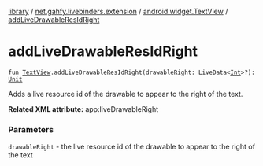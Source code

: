 [library](../../index.md) / [net.gahfy.livebinders.extension](../index.md) / [android.widget.TextView](index.md) / [addLiveDrawableResIdRight](./add-live-drawable-res-id-right.md)

# addLiveDrawableResIdRight

`fun `[`TextView`](https://developer.android.com/reference/android/widget/TextView.html)`.addLiveDrawableResIdRight(drawableRight: LiveData<`[`Int`](https://kotlinlang.org/api/latest/jvm/stdlib/kotlin/-int/index.html)`>?): `[`Unit`](https://kotlinlang.org/api/latest/jvm/stdlib/kotlin/-unit/index.html)

Adds a live resource id of the drawable to appear to the right of the text.

**Related XML attribute:** app:liveDrawableRight

### Parameters

`drawableRight` - the live resource id of the drawable to appear to the right of the text